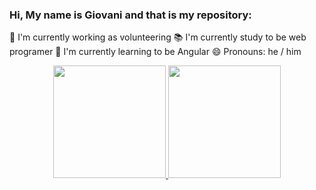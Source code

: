 ### Hi, My name is Giovani and that is my repository:

🔭 I'm currently working as volunteering
📚 I'm currently study to be web programer
🌱 I'm currently learning to be Angular
😄 Pronouns: he / him

<div align="center">
  <a href="https://github.com/GiovaniDamian">
  <img height="180em" src="https://github-readme-stats.vercel.app/api?username=GiovaniDamian&show_icons=true&theme=dracula&include_all_commits=true&count_private=true"/>
  <img height="180em" src="https://github-readme-stats.vercel.app/api/top-langs/?username=GiovaniDamian&layout=compact&langs_count=7&theme=dark"/>
</div>
